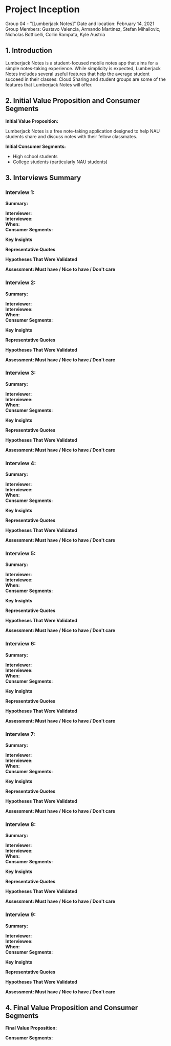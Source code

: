 # Project Inception
Group 04 - "[Lumberjack Notes]"
Date and location: February 14, 2021
Group Members: Gustavo Valencia, Armando Martinez, Stefan Mihailovic, Nicholas Botticelli, Collin Rampata, Kyle Austria

## 1. Introduction

Lumberjack Notes is a student-focused mobile notes app that aims for a simple notes-taking experience. While simplicity is expected, Lumberjack Notes includes several useful features that help the average student succeed in their classes: Cloud Sharing and student groups are some of the features that Lumberjack Notes will offer.

## 2. Initial Value Proposition and Consumer Segments

**Initial Value Proposition:**

Lumberjack Notes is a free note-taking application designed to help NAU students share and discuss notes with their fellow classmates.

**Initial Consumer Segments:**

- High school students
- College students (particularly NAU students)

## 3. Interviews Summary

### Interview 1:

**Summary:**

**Interviewer:** \
**Interviewee:** \
**When:** \
**Consumer Segments:**

**Key Insights**


**Representative Quotes**


**Hypotheses That Were Validated**


**Assessment: Must have / Nice to have / Don't care**

### Interview 2:

**Summary:**

**Interviewer:** \
**Interviewee:** \
**When:** \
**Consumer Segments:**

**Key Insights**


**Representative Quotes**


**Hypotheses That Were Validated**


**Assessment: Must have / Nice to have / Don't care**

### Interview 3:

**Summary:**

**Interviewer:** \
**Interviewee:** \
**When:** \
**Consumer Segments:**

**Key Insights**


**Representative Quotes**


**Hypotheses That Were Validated**


**Assessment: Must have / Nice to have / Don't care**

### Interview 4:

**Summary:**

**Interviewer:** \
**Interviewee:** \
**When:** \
**Consumer Segments:**

**Key Insights**


**Representative Quotes**


**Hypotheses That Were Validated**


**Assessment: Must have / Nice to have / Don't care**

### Interview 5:

**Summary:**

**Interviewer:** \
**Interviewee:** \
**When:** \
**Consumer Segments:**

**Key Insights**


**Representative Quotes**


**Hypotheses That Were Validated**


**Assessment: Must have / Nice to have / Don't care**

### Interview 6:

**Summary:**

**Interviewer:** \
**Interviewee:** \
**When:** \
**Consumer Segments:**

**Key Insights**


**Representative Quotes**


**Hypotheses That Were Validated**


**Assessment: Must have / Nice to have / Don't care**

### Interview 7:

**Summary:**

**Interviewer:** \
**Interviewee:** \
**When:** \
**Consumer Segments:**

**Key Insights**


**Representative Quotes**


**Hypotheses That Were Validated**


**Assessment: Must have / Nice to have / Don't care**

### Interview 8:

**Summary:**

**Interviewer:** \
**Interviewee:** \
**When:** \
**Consumer Segments:**

**Key Insights**


**Representative Quotes**


**Hypotheses That Were Validated**


**Assessment: Must have / Nice to have / Don't care**

### Interview 9:

**Summary:**

**Interviewer:** \
**Interviewee:** \
**When:** \
**Consumer Segments:**

**Key Insights**


**Representative Quotes**


**Hypotheses That Were Validated**


**Assessment: Must have / Nice to have / Don't care**


## 4. Final Value Proposition and Consumer Segments

**Final Value Proposition:**


**Consumer Segments:**
